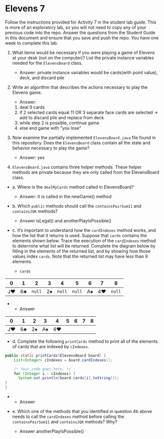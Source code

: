 # Elevens 7

Follow the instructions provided for Activity 7 in the student lab guide. This is more of an exploratory lab, so you will not need to copy any of your previous code into the repo. Answer the questions from the Student Guide in this document and ensure that you save and push the repo. You have one week to complete this lab.

1. What items would be necessary if you were playing a game of Elevens at your desk (not on the computer)? List the private instance variables needed for the `ElevensBoard` class.

    * Answer: private instance variables would be cards(with point value), deck, and discard pile

2. Write an algorithm that describes the actions necessary to play the Elevens game.

    * Answer:
    1) deal 9 cards
    2) if 2 selected cards equal 11 OR 3 separate face cards are selected -> add to discard pile and replace from deck
    3) while step 2 is possible, continue game
    4) else end game with "you lose"

3. Now examine the partially implemented `ElevensBoard.java` file found in this repository. Does the `ElevensBoard` class contain all the state and behavior necessary to play the game?

    * Answer:
    yes

4. `ElevensBoard.java` contains three helper methods. These helper methods are private because they are only called from the ElevensBoard class.

  * a. Where is the `dealMyCards` method called in ElevensBoard?

      * Answer:
      It is called in the newGame() method

  * b. Which `public` methods should call the `containsPairSum11` and `containsJQK` methods?

      * Answer
      isLegal() and anotherPlayIsPossible()

  * c. It’s important to understand how the `cardIndexes` method works, and how the list that it returns is used. Suppose that `cards` contains the elements shown below. Trace the execution of the `cardIndexes` method to determine what list will be returned. Complete the diagram below by filling in the elements of the returned list, and by showing how those values index `cards`. Note that the returned list may have less than 9 elements.

    * `cards`

| 0  | 1  |  2   | 3  |  4   |  5   | 6  | 7  |  8   |
|:--:|:--:|:----:|:--:|:----:|:----:|:--:|:--:|:----:|
| J♥ | 6♣ |`null`| 2♠ |`null`|`null`| A♠ | 4♥ |`null`|

   *  * Answer

| 0  | 1  | 2  | 3  | 4  | 5  | 6  | 7  | 8  |
|:--:|:--:|:--:|:--:|:--:|:--:|:--:|:--:|:--:|
| J♥ | 6♣ | 2♠ | A♠ | 4♥ |    |    |    |    |

  * d. Complete the following `printCards` method to print all of the elements of cards that are indexed by `cIndexes`.
```java
public static printCards(ElevensBoard board) {
    List<Integer> cIndexes = board.cardIndexes();

    /* Your code goes here. */
    for (Integer i : cIndexes) {
      System.out.println(board.cards[i].toString());
}
}
```

  *  * Answer

  * e. Which one of the methods that you identified in question 4b above needs to call the `cardIndexes` method before calling the `containsPairSum11` and `containsJQK` methods? Why?

      * Answer
      anotherPlayIsPossible()
